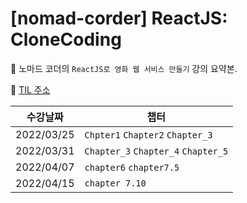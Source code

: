 # [nomad-corder] ReactJS: CloneCoding

📌 노마드 코더의 `ReactJS로 영화 웹 서비스 만들기` 강의 요약본.

📌 [TIL 주소](https://github.com/JaeKP/TIL/tree/master/web/JS/nomade_coder/%5BReactJS%5Dclone_coding)

| 수강날짜   | 챕터                                    |
| ---------- | --------------------------------------- |
| 2022/03/25 | `Chpter1` `Chapter2` `Chapter_3`        |
| 2022/03/31 | `Chapter_3` `Chapter_4` `Chapter_5`<br> |
| 2022/04/07 | `chapter6` `chapter7.5`                 |
| 2022/04/15 | `chapter 7.10`                          |
